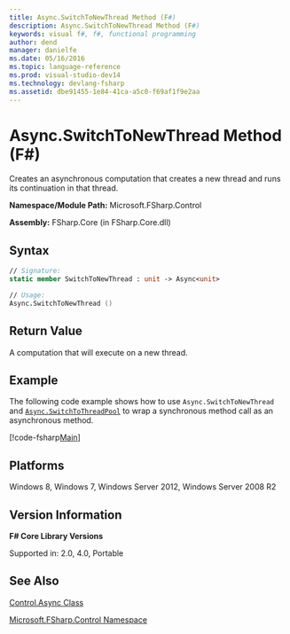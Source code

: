 ```yaml
---
title: Async.SwitchToNewThread Method (F#)
description: Async.SwitchToNewThread Method (F#)
keywords: visual f#, f#, functional programming
author: dend
manager: danielfe
ms.date: 05/16/2016
ms.topic: language-reference
ms.prod: visual-studio-dev14
ms.technology: devlang-fsharp
ms.assetid: dbe91455-1e84-41ca-a5c0-f69af1f9e2aa 
---
```


# Async.SwitchToNewThread Method (F#)

Creates an asynchronous computation that creates a new thread and runs its continuation in that thread.

**Namespace/Module Path:** Microsoft.FSharp.Control

**Assembly:** FSharp.Core (in FSharp.Core.dll)


## Syntax

```fsharp
// Signature:
static member SwitchToNewThread : unit -> Async<unit>

// Usage:
Async.SwitchToNewThread ()
```

## Return Value

A computation that will execute on a new thread.

## Example

The following code example shows how to use `Async.SwitchToNewThread` and [`Async.SwitchToThreadPool`](https://msdn.microsoft.com/library/c2708739-5389-487a-a3c9-490f417bcdc6) to wrap a synchronous method call as an asynchronous method.

[!code-fsharp[Main](~/samples/snippets/fsharp/async-apis/snippet28.fs)]

## Platforms
Windows 8, Windows 7, Windows Server 2012, Windows Server 2008 R2

## Version Information
**F# Core Library Versions**

Supported in: 2.0, 4.0, Portable

## See Also
[Control.Async Class](Control.Async-Class-%5BFSharp%5D.md)

[Microsoft.FSharp.Control Namespace](Microsoft.FSharp.Control-Namespace-%5BFSharp%5D.md)